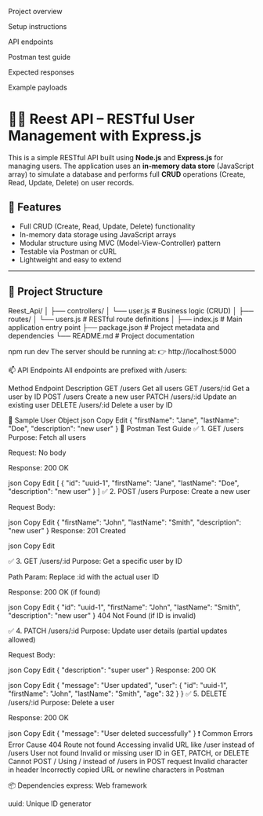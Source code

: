 
Project overview

Setup instructions

API endpoints

Postman test guide

Expected responses

Example payloads

# 🧑‍💻 Reest API – RESTful User Management with Express.js

This is a simple RESTful API built using **Node.js** and **Express.js** for managing users. The application uses an **in-memory data store** (JavaScript array) to simulate a database and performs full **CRUD** operations (Create, Read, Update, Delete) on user records.

## 🚀 Features

- Full CRUD (Create, Read, Update, Delete) functionality
- In-memory data storage using JavaScript arrays
- Modular structure using MVC (Model-View-Controller) pattern
- Testable via Postman or cURL
- Lightweight and easy to extend

---

## 📁 Project Structure

Reest_Api/
│
├── controllers/
│ └── user.js # Business logic (CRUD)
│
├── routes/
│ └── users.js # RESTful route definitions
│
├── index.js # Main application entry point
├── package.json # Project metadata and dependencies
└── README.md # Project documentation

npm run dev
The server should be running at:
👉 http://localhost:5000

📫 API Endpoints
All endpoints are prefixed with /users:

Method	Endpoint	Description
GET	/users	Get all users
GET	/users/:id	Get a user by ID
POST	/users	Create a new user
PATCH	/users/:id	Update an existing user
DELETE	/users/:id	Delete a user by ID

🔬 Sample User Object
json
Copy
Edit
{
  "firstName": "Jane",
  "lastName": "Doe",
  "description": "new user"
}
🧪 Postman Test Guide
✅ 1. GET /users
Purpose: Fetch all users

Request: No body

Response: 200 OK

json
Copy
Edit
[
  {
    "id": "uuid-1",
    "firstName": "Jane",
    "lastName": "Doe",
    "description": "new user"
  }
]
✅ 2. POST /users
Purpose: Create a new user

Request Body:

json
Copy
Edit
{
  "firstName": "John",
  "lastName": "Smith",
  "description": "new user"
}
Response: 201 Created

json
Copy
Edit


✅ 3. GET /users/:id
Purpose: Get a specific user by ID

Path Param: Replace :id with the actual user ID

Response: 200 OK (if found)

json
Copy
Edit
{
  "id": "uuid-1",
  "firstName": "John",
  "lastName": "Smith",
  "description": "new user" 
}
404 Not Found (if ID is invalid)

✅ 4. PATCH /users/:id
Purpose: Update user details (partial updates allowed)

Request Body:

json
Copy
Edit
{
  "description": "super user"
}
Response: 200 OK

json
Copy
Edit
{
  "message": "User updated",
  "user": {
    "id": "uuid-1",
    "firstName": "John",
    "lastName": "Smith",
    "age": 32
  }
}
✅ 5. DELETE /users/:id
Purpose: Delete a user

Response: 200 OK

json
Copy
Edit
{
  "message": "User deleted successfully"
}
❗ Common Errors
Error	Cause
404 Route not found	Accessing invalid URL like /user instead of /users
User not found	Invalid or missing user ID in GET, PATCH, or DELETE
Cannot POST /	Using / instead of /users in POST request
Invalid character in header	Incorrectly copied URL or newline characters in Postman

📦 Dependencies
express: Web framework

uuid: Unique ID generator

